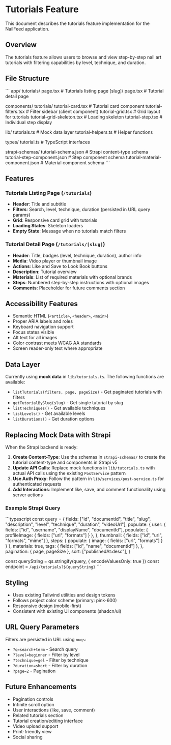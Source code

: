 # Tutorials Feature

This document describes the tutorials feature implementation for the NailFeed application.

## Overview

The tutorials feature allows users to browse and view step-by-step nail art tutorials with filtering capabilities by level, technique, and duration.

## File Structure

\`\`\`
app/
  tutorials/
    page.tsx                          # Tutorials listing page
    [slug]/
      page.tsx                        # Tutorial detail page

components/
  tutorials/
    tutorial-card.tsx                 # Tutorial card component
    tutorial-filters.tsx              # Filter sidebar (client component)
    tutorial-grid.tsx                 # Grid layout for tutorials
    tutorial-grid-skeleton.tsx        # Loading skeleton
    tutorial-step.tsx                 # Individual step display

lib/
  tutorials.ts                        # Mock data layer
  tutorial-helpers.ts                 # Helper functions

types/
  tutorial.ts                         # TypeScript interfaces

strapi-schemas/
  tutorial-schema.json                # Strapi content-type schema
  tutorial-step-component.json        # Step component schema
  tutorial-material-component.json    # Material component schema
\`\`\`

## Features

### Tutorials Listing Page (`/tutorials`)

- **Header**: Title and subtitle
- **Filters**: Search, level, technique, duration (persisted in URL query params)
- **Grid**: Responsive card grid with tutorials
- **Loading States**: Skeleton loaders
- **Empty State**: Message when no tutorials match filters

### Tutorial Detail Page (`/tutorials/[slug]`)

- **Header**: Title, badges (level, technique, duration), author info
- **Media**: Video player or thumbnail image
- **Actions**: Like and Save to Look Book buttons
- **Description**: Tutorial overview
- **Materials**: List of required materials with optional brands
- **Steps**: Numbered step-by-step instructions with optional images
- **Comments**: Placeholder for future comments section

## Accessibility Features

- Semantic HTML (`<article>`, `<header>`, `<main>`)
- Proper ARIA labels and roles
- Keyboard navigation support
- Focus states visible
- Alt text for all images
- Color contrast meets WCAG AA standards
- Screen reader-only text where appropriate

## Data Layer

Currently using **mock data** in `lib/tutorials.ts`. The following functions are available:

- `listTutorials(filters, page, pageSize)` - Get paginated tutorials with filters
- `getTutorialBySlug(slug)` - Get single tutorial by slug
- `listTechniques()` - Get available techniques
- `listLevels()` - Get available levels
- `listDurations()` - Get duration options

## Replacing Mock Data with Strapi

When the Strapi backend is ready:

1. **Create Content-Type**: Use the schemas in `strapi-schemas/` to create the tutorial content-type and components in Strapi v5
2. **Update API Calls**: Replace mock functions in `lib/tutorials.ts` with actual API calls using the existing `PostService` pattern
3. **Use Auth Proxy**: Follow the pattern in `lib/services/post-service.ts` for authenticated requests
4. **Add Interactions**: Implement like, save, and comment functionality using server actions

### Example Strapi Query

\`\`\`typescript
const query = {
  fields: ["id", "documentId", "title", "slug", "description", "level", "technique", "duration", "videoUrl"],
  populate: {
    user: {
      fields: ["id", "username", "displayName", "documentId"],
      populate: { profileImage: { fields: ["url", "formats"] } },
    },
    thumbnail: { fields: ["id", "url", "formats", "mime"] },
    steps: { populate: { image: { fields: ["url", "formats"] } } },
    materials: true,
    tags: { fields: ["id", "name", "documentId"] },
  },
  pagination: { page, pageSize },
  sort: ["publishedAt:desc"],
}

const queryString = qs.stringify(query, { encodeValuesOnly: true })
const endpoint = `/api/tutorials?${queryString}`
\`\`\`

## Styling

- Uses existing Tailwind utilities and design tokens
- Follows project color scheme (primary: pink-600)
- Responsive design (mobile-first)
- Consistent with existing UI components (shadcn/ui)

## URL Query Parameters

Filters are persisted in URL using `nuqs`:

- `?q=search+term` - Search query
- `?level=beginner` - Filter by level
- `?technique=gel` - Filter by technique
- `?duration=short` - Filter by duration
- `?page=2` - Pagination

## Future Enhancements

- Pagination controls
- Infinite scroll option
- User interactions (like, save, comment)
- Related tutorials section
- Tutorial creation/editing interface
- Video upload support
- Print-friendly view
- Social sharing
